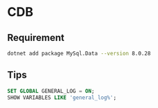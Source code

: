 # CDB

## Requirement

```bash
dotnet add package MySql.Data --version 8.0.28
```

## Tips

```sql
SET GLOBAL GENERAL_LOG = ON;
SHOW VARIABLES LIKE 'general_log%';
```
